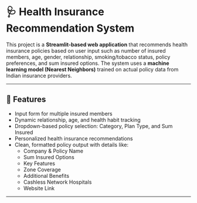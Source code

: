 # 🩺 Health Insurance Recommendation System

This project is a **Streamlit-based web application** that recommends health insurance policies based on user input such as number of insured members, age, gender, relationship, smoking/tobacco status, policy preferences, and sum insured options. The system uses a **machine learning model (Nearest Neighbors)** trained on actual policy data from Indian insurance providers.

---

## 📌 Features

- Input form for multiple insured members
- Dynamic relationship, age, and health habit tracking
- Dropdown-based policy selection: Category, Plan Type, and Sum Insured
- Personalized health insurance recommendations
- Clean, formatted policy output with details like:
  - Company & Policy Name
  - Sum Insured Options
  - Key Features
  - Zone Coverage
  - Additional Benefits
  - Cashless Network Hospitals
  - Website Link

---
